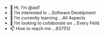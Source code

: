 - 👋 Hi, I’m @asif
- 👀 I’m interested in ...Software Develpment
- 🌱 I’m currently learning ...All Aspects
- 💞️ I’m looking to collaborate on ...Every Feild
- 📫 How to reach me ...837512

<!---
asiflab2/asiflab2 is a ✨ special ✨ repository because its `README.md` (this file) appears on your GitHub profile.
You can click the Preview link to take a look at your changes.
--->
